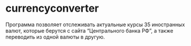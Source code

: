 # currencyconverter
Программа позволяет отслеживать актуальные курсы 35 иностранных валют, которые берутся с сайта “Центрального банка РФ”, а также переводить из одной валюты в другую.

